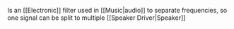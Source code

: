 Is an [[Electronic]] filter used in [[Music|audio]] to separate frequencies, so one signal can be split to multiple [[Speaker Driver|Speaker]]